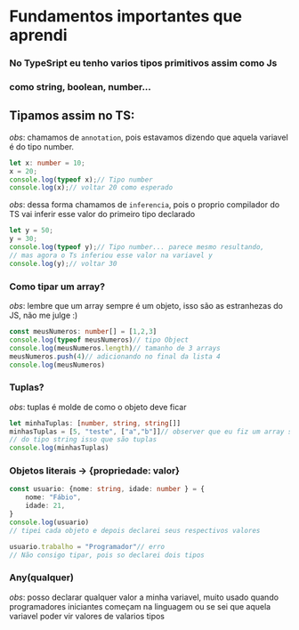# Fundamentos importantes que aprendi

### No TypeSript eu tenho varios tipos primitivos assim como Js
### como string, boolean, number...

## Tipamos assim no TS:
 *obs*: chamamos de ```annotation```, pois estavamos dizendo que aquela variavel é
do tipo number.
```typescript 
let x: number = 10;
x = 20;
console.log(typeof x);// Tipo number
console.log(x);// voltar 20 como esperado
```

 *obs*: dessa forma chamamos de ```inferencia```, pois o proprio compilador do TS vai inferir esse valor do primeiro tipo declarado 
```typescript
let y = 50;
y = 30;
console.log(typeof y);// Tipo number... parece mesmo resultando,
// mas agora o Ts inferiou esse valor na variavel y
console.log(y);// voltar 30
```

### Como tipar um array? 
 *obs*: lembre que um array sempre é um objeto, isso são as estranhezas do JS, não me julge :)

```typescript
const meusNumeros: number[] = [1,2,3]
console.log(typeof meusNumeros)// tipo Object
console.log(meusNumeros.length)// tamanho de 3 arrays
meusNumeros.push(4)// adicionando no final da lista 4
console.log(meusNumeros)
```

### Tuplas?
 *obs*: tuplas é molde de como o objeto deve ficar
```typescript
let minhaTuplas: [number, string, string[]]
minhasTuplas = [5, "teste", ["a","b"]]// observer que eu fiz um array so
// do tipo string isso que são tuplas
console.log(minhasTuplas)
```

### Objetos literais -> {propriedade: valor}
```typescript
const usuario: {nome: string, idade: number } = {
    nome: "Fábio",
    idade: 21,
}
console.log(usuario)
// tipei cada objeto e depois declarei seus respectivos valores

usuario.trabalho = "Programador"// erro
// Não consigo tipar, pois so declarei dois tipos
```

### Any(qualquer)
 *obs*: posso declarar qualquer valor a minha variavel, muito usado quando
programadores iniciantes começam na linguagem ou se sei que aquela variavel
poder vir valores de valarios tipos

